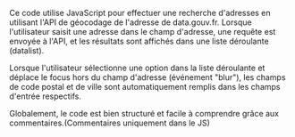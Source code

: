 Ce code utilise JavaScript pour effectuer une recherche d'adresses en utilisant l'API de géocodage de l'adresse de data.gouv.fr. Lorsque l'utilisateur saisit une adresse dans le champ d'adresse, une requête est envoyée à l'API, et les résultats sont affichés dans une liste déroulante (datalist). 

Lorsque l'utilisateur sélectionne une option dans la liste déroulante et déplace le focus hors du champ d'adresse (événement "blur"), les champs de code postal et de ville sont automatiquement remplis dans les champs d'entrée respectifs.

Globalement, le code est bien structuré et facile à comprendre grâce aux commentaires.(Commentaires uniquement dans le JS)
